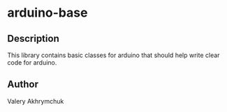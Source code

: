 # arduino-base

## Description
This library contains basic classes for arduino that should help write clear code for arduino.

## Author
Valery Akhrymchuk
